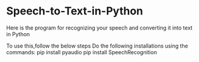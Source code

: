 # Speech-to-Text-in-Python
Here is the program for recognizing your speech and converting it into text in Python

To use this,follow the below steps
Do the following installations using the commands:
          pip install pyaudio
          pip install SpeechRecognition
 

